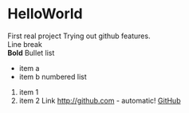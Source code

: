 # HelloWorld
First real project
Trying out github features.\
Line break \
**Bold**
Bullet list
- item a
- item b
numbered list
1. item 1
1. item 2
Link
http://github.com - automatic!
[GitHub](http://github.com)
